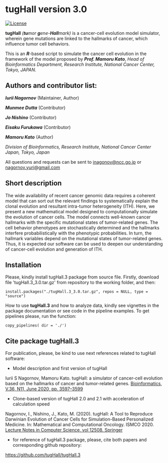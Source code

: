 tugHall version 3.0
====================

[![License](https://img.shields.io/badge/License-GPLv3-orange.svg)](https://github.com/tugHall/Clone-based/blob/master/Documentation/LICENSE)

**tugHall** _(**tu**mor **g**ene-**Hall**mark)_ is a cancer-cell evolution model simulator, wherein gene mutations are linked to the hallmarks of cancer, 
which influence tumor cell behaviors. 

This is an _**R**_-based script to simulate the cancer cell evolution in the framework of the model proposed by _**Prof. Mamoru Kato**_,
_Head of Bioinformatics Department, Research Institute, National Cancer Center, Tokyo, JAPAN_.

Authors and contributor list:
---
_**Iurii Nagornov**_ (Maintainer, Author)

_**Munmee Dutta**_ (Contributor)

_**Jo Nishino**_ (Contributor)

_**Eisaku Furukawa**_ (Contributor)

_**Mamoru Kato**_ (Author)

_Division of Bioinformatics, Research Institute, National Cancer Center Japan, Tokyo, Japan_

All questions and requests can be sent to inagonov@ncc.go.jp or nagornov.yuri@gmail.com 

Short description
---
The wide availability of recent cancer genomic data requires a coherent model that can sort out the relevant findings to systematically explain the clonal evolution and resultant intra-tumor heterogeneity (ITH). Here, we present a new mathematical model designed to computationally simulate the evolution of cancer cells. The model connects well-known cancer hallmarks with the specific mutational states of tumor-related genes. The cell behavior phenotypes are stochastically determined and the hallmarks interfere probabilistically with the phenotypic probabilities. In turn, the hallmark variables depend on the mutational states of tumor-related genes. Thus, it is expected our software can be used to deepen our understanding of cancer-cell evolution and generation of ITH.

Installation
---
Please, kindly install tugHall.3 package from source file.
Firstly, download file 'tugHall.3_3.0.tar.gz' from repository to the working folder, and then:

    install.packages("./tugHall.3_3.0.tar.gz", repos = NULL, type = "source")

How to use **tugHall.3** and how to analyze data, kindly see vignettes in the 
package documentation or see code in the pipeline examples. To get pipelines please, run the function:

    copy_pipelines( dir = './')

## Cite package tugHall.3

For publication, please, be kind to use next references related to tugHall software:

- Model description and first version of tugHall

Iurii S Nagornov,  Mamoru Kato. tugHall: a simulator of cancer-cell evolution based on the hallmarks of cancer and tumor-related genes. 
[Bioinformatics, V.36, N11, June 2020, pp. 3597–3599](https://doi.org/10.1093/bioinformatics/btaa182)

- Clone-based version of tugHall 2.0 and 2.1 with acceleration of calculation speed

Nagornov, I., Nishino, J., Kato, M. (2020). tugHall: A Tool to Reproduce Darwinian Evolution of Cancer Cells for Simulation-Based Personalized Medicine. In: Mathematical and Computational Oncology. ISMCO 2020. 
[Lecture Notes in Computer Science, vol 12508. Springer](https://doi.org/10.1007/978-3-030-64511-3_7)

- for reference of tugHall.3 package, please, cite both papers and corresponding github repository: 

https://github.com/tugHall/tugHall.3 


